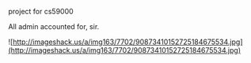 project for cs59000

All admin accounted for, sir.

![http://imageshack.us/a/img163/7702/90873410152725184675534.jpg](http://imageshack.us/a/img163/7702/90873410152725184675534.jpg)
